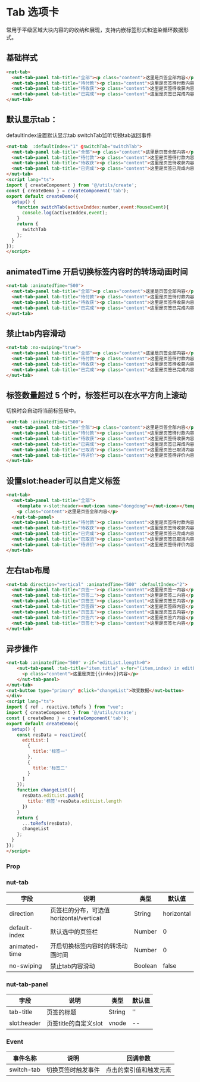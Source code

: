 # Tab 选项卡

常用于平级区域大块内容的的收纳和展现，支持内嵌标签形式和渲染循环数据形式。


## 基础样式

```html
<nut-tab>
  <nut-tab-panel tab-title="全部"><p class="content">这里是页签全部内容</p></nut-tab-panel>
  <nut-tab-panel tab-title="待付款"><p class="content">这里是页签待付款内容</p></nut-tab-panel>
  <nut-tab-panel tab-title="待收获"><p class="content">这里是页签待收获内容</p></nut-tab-panel>
  <nut-tab-panel tab-title="已完成"><p class="content">这里是页签已完成内容</p></nut-tab-panel>
</nut-tab>
```

## 默认显示tab：
defaultIndex设置默认显示tab
switchTab监听切换tab返回事件

```html
<nut-tab  :defaultIndex="1" @switchTab="switchTab">
  <nut-tab-panel tab-title="全部"><p class="content">这里是页签全部内容</p></nut-tab-panel>
  <nut-tab-panel tab-title="待付款"><p class="content">这里是页签待付款内容</p></nut-tab-panel>
  <nut-tab-panel tab-title="待收获"><p class="content">这里是页签待收获内容</p></nut-tab-panel>
  <nut-tab-panel tab-title="已完成"><p class="content">这里是页签已完成内容</p></nut-tab-panel>
</nut-tab>
<script lang="ts">
import { createComponent } from '@/utils/create';
const { createDemo } = createComponent('tab');
export default createDemo({
  setup() {
    function switchTab(activeInddex:number,event:MouseEvent){
      console.log(activeInddex,event);
    }
    return {
      switchTab
    };
  }
});
</script>
```

## animatedTime 开启切换标签内容时的转场动画时间
```html
<nut-tab :animatedTime="500">
  <nut-tab-panel tab-title="全部"><p class="content">这里是页签全部内容</p></nut-tab-panel>
  <nut-tab-panel tab-title="待付款"><p class="content">这里是页签待付款内容</p></nut-tab-panel>
  <nut-tab-panel tab-title="待收获"><p class="content">这里是页签待收获内容</p></nut-tab-panel>
  <nut-tab-panel tab-title="已完成"><p class="content">这里是页签已完成内容</p></nut-tab-panel>
</nut-tab>
```


## 禁止tab内容滑动

```html
<nut-tab :no-swiping="true">
  <nut-tab-panel tab-title="全部"><p class="content">这里是页签全部内容</p></nut-tab-panel>
  <nut-tab-panel tab-title="待付款"><p class="content">这里是页签待付款内容</p></nut-tab-panel>
  <nut-tab-panel tab-title="待收获"><p class="content">这里是页签待收获内容</p></nut-tab-panel>
  <nut-tab-panel tab-title="已完成"><p class="content">这里是页签已完成内容</p></nut-tab-panel>
</nut-tab>
```

## 标签数量超过 5 个时，标签栏可以在水平方向上滚动
切换时会自动将当前标签居中。

```html
<nut-tab :animatedTime="500">
  <nut-tab-panel tab-title="全部"><p class="content">这里是页签全部内容</p></nut-tab-panel>
  <nut-tab-panel tab-title="待付款"><p class="content">这里是页签待付款内容</p></nut-tab-panel>
  <nut-tab-panel tab-title="待收获"><p class="content">这里是页签待收获内容</p></nut-tab-panel>
  <nut-tab-panel tab-title="已完成"><p class="content">这里是页签已完成内容</p></nut-tab-panel>
  <nut-tab-panel tab-title="已取消"><p class="content">这里是页签已取消内容</p></nut-tab-panel>
  <nut-tab-panel tab-title="待评价"><p class="content">这里是页签待评价内容</p></nut-tab-panel>
</nut-tab>
```

## 设置slot:header可以自定义标签
```html
<nut-tab>
  <nut-tab-panel tab-title="全部">
    <template v-slot:header><nut-icon name="dongdong"></nut-icon></template>
    <p class="content">这里是页签全部内容</p>
  </nut-tab-panel>
  <nut-tab-panel tab-title="待付款"><p class="content">这里是页签待付款内容</p></nut-tab-panel>
  <nut-tab-panel tab-title="待收获"><p class="content">这里是页签待收获内容</p></nut-tab-panel>
  <nut-tab-panel tab-title="已完成"><p class="content">这里是页签已完成内容</p></nut-tab-panel>
  <nut-tab-panel tab-title="已取消"><p class="content">这里是页签已取消内容</p></nut-tab-panel>
  <nut-tab-panel tab-title="待评价"><p class="content">这里是页签待评价内容</p></nut-tab-panel>
</nut-tab>
```
## 左右tab布局
```html
<nut-tab direction="vertical" :animatedTime="500" :defaultIndex="2">
  <nut-tab-panel tab-title="页签一"><p class="content">这里是页签一内容</p></nut-tab-panel>
  <nut-tab-panel tab-title="页签二"><p class="content">这里是页签二内容</p></nut-tab-panel>
  <nut-tab-panel tab-title="页签三"><p class="content">这里是页签三内容</p></nut-tab-panel>
  <nut-tab-panel tab-title="页签四"><p class="content">这里是页签四内容</p></nut-tab-panel>
  <nut-tab-panel tab-title="页签五"><p class="content">这里是页签五内容</p></nut-tab-panel>
  <nut-tab-panel tab-title="页签六"><p class="content">这里是页签六内容</p></nut-tab-panel>
  <nut-tab-panel tab-title="页签七"><p class="content">这里是页签七内容</p></nut-tab-panel>
</nut-tab>
```
## 异步操作

```html
<nut-tab :animatedTime="500" v-if="editList.length>0">
    <nut-tab-panel :tab-title="item.title" v-for="(item,index) in editList" :key="index">
      <p class="content">这里是页签{{index}}内容</p>
    </nut-tab-panel>
</nut-tab>
<nut-button type="primary" @click="changeList">改变数据</nut-button>
</div>
<script lang="ts">
import { ref , reactive,toRefs } from "vue";
import { createComponent } from '@/utils/create';
const { createDemo } = createComponent('tab');
export default createDemo({
  setup() {
    const resData = reactive({
      editList:[
        {
          title:'标签一'
        },
        {
          title:'标签二'
        }
      ]
    });
    function changeList(){
      resData.editList.push({
        title:'标签'+resData.editList.length
      })
    }
    return {
      ...toRefs(resData),
      changeList
    };
  }
});
</script>
```


### Prop

### nut-tab

| 字段 | 说明 | 类型 | 默认值
|----- | ----- | ----- | ----- 
| direction | 页签栏的分布，可选值 horizontal/vertical | String | horizontal
| default-index | 默认选中的页签栏 | Number | 0
| animated-time | 开启切换标签内容时的转场动画时间 | Number | 0
| no-swiping |禁止tab内容滑动|Boolean|false


### nut-tab-panel

| 字段 | 说明 | 类型 | 默认值
|----- | ----- | ----- | ----- 
| tab-title| 页签的标题 | String | ''
| slot:header | 页签title的自定义slot | vnode | --

### Event

| 事件名称 | 说明 | 回调参数 
|----- | ----- | ----- 
| switch-tab | 切换页签时触发事件 | 点击的索引值和触发元素


